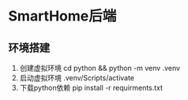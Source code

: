 # SmartHome后端
## 环境搭建
1. 创建虚拟环境
cd python && python -m venv .venv
2. 启动虚拟环境
.venv/Scripts/activate
3. 下载python依赖
pip install -r requirments.txt